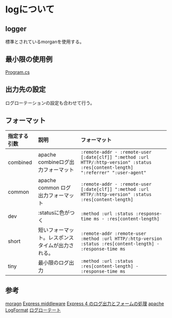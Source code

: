 # logについて

## logger

標準とされているmorganを使用する。

## 最小限の使用例

[Program.cs](https://github.com/hibohiboo/develop/tree/c8d37776bcb0b62e2204a92fa66fe8b2d24c41b3/tutorial/lesson/wmfw/myproject/src/wmfwapp/app.js)

## 出力先の設定

ログローテーションの設定も合わせて行う。


## フォーマット

|指定する引数|説明|フォーマット|
|:--         |:-- |:--|
|combined|apache combineログ出力フォーマット|`:remote-addr - :remote-user [:date[clf]] ":method :url HTTP/:http-version" :status :res[content-length] ":referrer" ":user-agent"`|
|common|apache common ログ出力フォーマット|`:remote-addr - :remote-user [:date[clf]] ":method :url HTTP/:http-version" :status :res[content-length]`|
|dev|:statusに色がつく|`:method :url :status :response-time ms - :res[content-length]`|
|short|短いフォーマット。レスポンスタイムが出力される。|`:remote-addr :remote-user :method :url HTTP/:http-version :status :res[content-length] - :response-time ms`|
|tiny|最小限のログ出力|`:method :url :status :res[content-length] - :response-time ms`|



## 参考

[moragn][*1]
[Express middleware][*2]
[Express 4 のログ出力とフォームの処理][*3]
[apache LogFormat][*4]
[ログローテート][*5]

[*1]:https://expressjs.com/en/resources/middleware/morgan.html
[*2]:https://expressjs.com/en/resources/middleware.html
[*3]:http://qiita.com/hoshi-takanori/items/7f5602d7fd7ee0fa6427
[*4]:https://httpd.apache.org/docs/2.0/ja/logs.html
[*5]:https://www.npmjs.com/package/rotating-file-stream